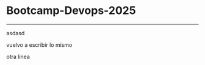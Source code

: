 # Bootcamp-Devops-2025

--------------------------------------------
asdasd

vuelvo a escribir lo mismo

otra linea
